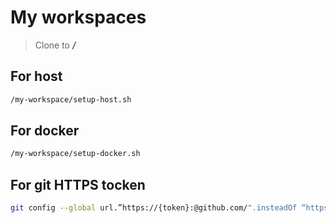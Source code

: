 # My workspaces

> Clone to ***/*** 

## For host
```bash
/my-workspace/setup-host.sh
```

## For docker
```bash
/my-workspace/setup-docker.sh
```

## For git HTTPS tocken
```bash
git config --global url.”https://{token}:@github.com/".insteadOf “https://github.com/"
```